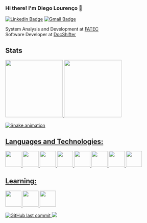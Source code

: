 ### Hi there! I'm Diego Lourenço 👋

[![Linkedin Badge](https://img.shields.io/badge/-Diegoslourenco-blue?style=flat&logo=Linkedin&logoColor=white&link=https://www.linkedin.com/in/Diegoslourenco/)](https://www.linkedin.com/in/Diegoslourenco/)
[![Gmail Badge](https://img.shields.io/badge/-Diegoslourenco-c14438?style=flat&logo=Gmail&logoColor=white&link=mailto:jessicalim813@gmail.com)](mailto:diego.lourenco15@gmail.com)


System Analysis and Development at <a href="http://fatecsorocaba.edu.br/">FATEC</a>
</br>Software Developer at <a href="https://www.docshifter.com/">DocShifter</a>

## Stats

<div>
<a href="https://github.com/Diegoslourenco">
<img height="180em" src="https://github-readme-stats.vercel.app/api/top-langs/?username=Diegoslourenco&layout=compact&langs_count=10&count_private=true&hide=css,html,jupyter%20notebook"/>
<img height="180em" src="https://github-readme-stats.vercel.app/api?username=Diegoslourenco&show_icons=true&include_all_commits=true&count_private=true&custom_title=GitHub %20Stats"/>
</div>
  
![Snake animation](https://github.com/Diegoslourenco/Diegoslourenco/blob/output/github-contribution-grid-snake.svg)


## Languages and Technologies:

<img src="https://cdn.jsdelivr.net/gh/devicons/devicon/icons/java/java-plain-wordmark.svg" width="50" height="50"/>   <img src="https://cdn.jsdelivr.net/gh/devicons/devicon/icons/spring/spring-original-wordmark.svg" width="50" height="50" />   <img src="https://cdn.jsdelivr.net/gh/devicons/devicon/icons/jenkins/jenkins-original.svg" width="50" height="50" />   <img src="https://cdn.jsdelivr.net/gh/devicons/devicon/icons/git/git-original.svg" width="50" height="50"/>   <img src="https://cdn.jsdelivr.net/gh/devicons/devicon/icons/python/python-original-wordmark.svg" width="50" height="50"/>   <img src="https://cdn.jsdelivr.net/gh/devicons/devicon/icons/oracle/oracle-original.svg" width="50" height="50"/>   <img src="https://cdn.jsdelivr.net/gh/devicons/devicon/icons/mysql/mysql-plain-wordmark.svg" width="50" height="50"/>   <img src="https://cdn.jsdelivr.net/gh/devicons/devicon/icons/intellij/intellij-plain-wordmark.svg" width="50" height="50"/>

## Learning:

<img src="https://cdn.jsdelivr.net/gh/devicons/devicon/icons/rust/rust-plain.svg" width="50" height="50"/> <img src="https://cdn.jsdelivr.net/gh/devicons/devicon/icons/cucumber/cucumber-plain-wordmark.svg" width="50" height="50"/> <img src="https://cdn.jsdelivr.net/gh/devicons/devicon/icons/amazonwebservices/amazonwebservices-plain-wordmark.svg" width="50" height="50"/>  

  
![GitHub last commit](https://img.shields.io/github/last-commit/Diegoslourenco/Diegoslourenco)  ![](https://visitor-badge.glitch.me/badge?page_id=Diegoslourenco.Diegoslourenco)
